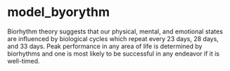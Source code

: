 # model_byorythm
Biorhythm theory suggests that our physical, mental, and emotional states are influenced by biological cycles which repeat every 23 days, 28 days, and 33 days. Peak performance in any area of life is determined by biorhythms and one is most likely to be successful in any endeavor if it is well-timed.
